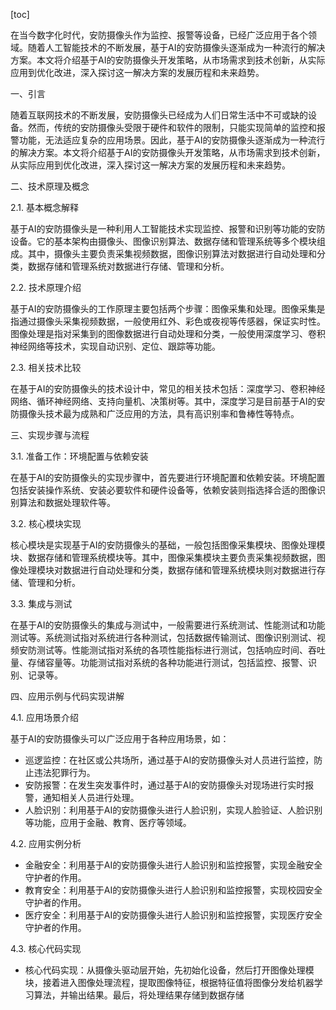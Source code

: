 
[toc]                    
                
                
在当今数字化时代，安防摄像头作为监控、报警等设备，已经广泛应用于各个领域。随着人工智能技术的不断发展，基于AI的安防摄像头逐渐成为一种流行的解决方案。本文将介绍基于AI的安防摄像头开发策略，从市场需求到技术创新，从实际应用到优化改进，深入探讨这一解决方案的发展历程和未来趋势。

一、引言

随着互联网技术的不断发展，安防摄像头已经成为人们日常生活中不可或缺的设备。然而，传统的安防摄像头受限于硬件和软件的限制，只能实现简单的监控和报警功能，无法适应复杂的应用场景。因此，基于AI的安防摄像头逐渐成为一种流行的解决方案。本文将介绍基于AI的安防摄像头开发策略，从市场需求到技术创新，从实际应用到优化改进，深入探讨这一解决方案的发展历程和未来趋势。

二、技术原理及概念

2.1. 基本概念解释

基于AI的安防摄像头是一种利用人工智能技术实现监控、报警和识别等功能的安防设备。它的基本架构由摄像头、图像识别算法、数据存储和管理系统等多个模块组成。其中，摄像头主要负责采集视频数据，图像识别算法对数据进行自动处理和分类，数据存储和管理系统对数据进行存储、管理和分析。

2.2. 技术原理介绍

基于AI的安防摄像头的工作原理主要包括两个步骤：图像采集和处理。图像采集是指通过摄像头采集视频数据，一般使用红外、彩色或夜视等传感器，保证实时性。图像处理是指对采集到的图像数据进行自动处理和分类，一般使用深度学习、卷积神经网络等技术，实现自动识别、定位、跟踪等功能。

2.3. 相关技术比较

在基于AI的安防摄像头的技术设计中，常见的相关技术包括：深度学习、卷积神经网络、循环神经网络、支持向量机、决策树等。其中，深度学习是目前基于AI的安防摄像头技术最为成熟和广泛应用的方法，具有高识别率和鲁棒性等特点。

三、实现步骤与流程

3.1. 准备工作：环境配置与依赖安装

在基于AI的安防摄像头的实现步骤中，首先要进行环境配置和依赖安装。环境配置包括安装操作系统、安装必要软件和硬件设备等，依赖安装则指选择合适的图像识别算法和数据处理软件等。

3.2. 核心模块实现

核心模块是实现基于AI的安防摄像头的基础，一般包括图像采集模块、图像处理模块、数据存储和管理系统模块等。其中，图像采集模块主要负责采集视频数据，图像处理模块对数据进行自动处理和分类，数据存储和管理系统模块则对数据进行存储、管理和分析。

3.3. 集成与测试

在基于AI的安防摄像头的集成与测试中，一般需要进行系统测试、性能测试和功能测试等。系统测试指对系统进行各种测试，包括数据传输测试、图像识别测试、视频安防测试等。性能测试指对系统的各项性能指标进行测试，包括响应时间、吞吐量、存储容量等。功能测试指对系统的各种功能进行测试，包括监控、报警、识别、记录等。

四、应用示例与代码实现讲解

4.1. 应用场景介绍

基于AI的安防摄像头可以广泛应用于各种应用场景，如：

- 巡逻监控：在社区或公共场所，通过基于AI的安防摄像头对人员进行监控，防止违法犯罪行为。
- 安防报警：在发生突发事件时，通过基于AI的安防摄像头对现场进行实时报警，通知相关人员进行处理。
- 人脸识别：利用基于AI的安防摄像头进行人脸识别，实现人脸验证、人脸识别等功能，应用于金融、教育、医疗等领域。

4.2. 应用实例分析

- 金融安全：利用基于AI的安防摄像头进行人脸识别和监控报警，实现金融安全守护者的作用。
- 教育安全：利用基于AI的安防摄像头进行人脸识别和监控报警，实现校园安全守护者的作用。
- 医疗安全：利用基于AI的安防摄像头进行人脸识别和监控报警，实现医疗安全守护者的作用。

4.3. 核心代码实现

- 核心代码实现：从摄像头驱动层开始，先初始化设备，然后打开图像处理模块，接着进入图像处理流程，提取图像特征，根据特征值将图像分发给机器学习算法，并输出结果。最后，将处理结果存储到数据存储

